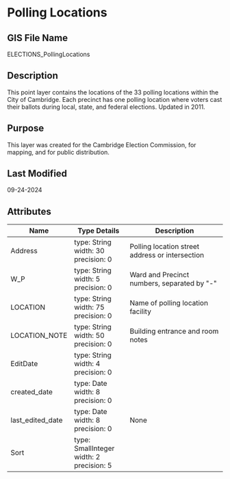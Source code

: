 # Polling Locations
## GIS File Name
ELECTIONS_PollingLocations
## Description
<DIV STYLE="text-align:Left;"><DIV><DIV><P><SPAN>This point layer contains the locations of the 33 polling locations within the City of Cambridge. Each precinct has one polling location where voters cast their ballots during local, state, and federal elections. Updated in 2011.</SPAN></P></DIV></DIV></DIV>

## Purpose
This layer was created for the Cambridge Election Commission, for mapping, and for public distribution.
## Last Modified
09-24-2024
## Attributes
|Name|Type Details|Description|
|----|------------|-----------|
|Address|type: String<br/>width: 30<br/>precision: 0|Polling location street address or intersection|
|W_P|type: String<br/>width: 5<br/>precision: 0|Ward and Precinct numbers, separated by "-"|
|LOCATION|type: String<br/>width: 75<br/>precision: 0|Name of polling location facility|
|LOCATION_NOTE|type: String<br/>width: 50<br/>precision: 0|Building entrance and room notes|
|EditDate|type: String<br/>width: 4<br/>precision: 0||
|created_date|type: Date<br/>width: 8<br/>precision: 0||
|last_edited_date|type: Date<br/>width: 8<br/>precision: 0|None|
|Sort|type: SmallInteger<br/>width: 2<br/>precision: 5||
